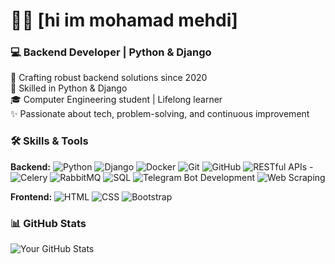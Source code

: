 # 👨‍💻 [hi im mohamad mehdi]

### 💻 Backend Developer | Python & Django 

🚀 Crafting robust backend solutions since 2020  
🔧 Skilled in Python & Django  
🎓 Computer Engineering student | Lifelong learner  
✨ Passionate about tech, problem-solving, and continuous improvement

### 🛠️ Skills & Tools

**Backend:**
![Python](https://img.shields.io/badge/-Python-3776AB?logo=python&logoColor=white&style=flat)
![Django](https://img.shields.io/badge/-Django-092E20?logo=django&logoColor=white&style=flat)
![Docker](https://img.shields.io/badge/-Docker-2496ED?logo=docker&logoColor=white&style=flat)
![Git](https://img.shields.io/badge/-Git-F05032?logo=git&logoColor=white&style=flat)
![GitHub](https://img.shields.io/badge/-GitHub-181717?logo=github&logoColor=white&style=flat)
![RESTful APIs](https://img.shields.io/badge/-RESTful%20APIs-00D2FF?logo=postman&logoColor=white&style=flat)
-![Celery](https://img.shields.io/badge/-Celery-37814A?logo=celery&logoColor=white&style=flat)
![RabbitMQ](https://img.shields.io/badge/-RabbitMQ-FF6600?logo=rabbitmq&logoColor=white&style=flat)
![SQL](https://img.shields.io/badge/-SQL-003B57?logo=postgresql&logoColor=white&style=flat)
![Telegram Bot Development](https://img.shields.io/badge/-Telegram%20Bot-2CA5E0?logo=telegram&logoColor=white&style=flat)
![Web Scraping](https://img.shields.io/badge/-Web%20Scraping-42A5F5?logo=python&logoColor=white&style=flat)

**Frontend:**
![HTML](https://img.shields.io/badge/-HTML-E34F26?logo=html5&logoColor=white&style=flat)
![CSS](https://img.shields.io/badge/-CSS-1572B6?logo=css3&logoColor=white&style=flat)
![Bootstrap](https://img.shields.io/badge/-Bootstrap-7952B3?logo=bootstrap&logoColor=white&style=flat)

### 📊 GitHub Stats
![Your GitHub Stats](https://github-readme-stats.vercel.app/api?username=YourUsername&show_icons=true&theme=radical)
